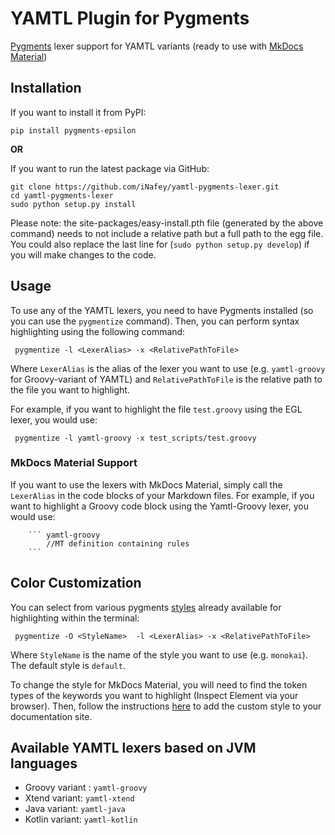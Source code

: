 # YAMTL Plugin for Pygments
[Pygments](https://pygments.org/) lexer support for YAMTL variants (ready to use with [MkDocs Material](https://squidfunk.github.io/mkdocs-material/))

## Installation

If you want to install it from PyPI:
```
pip install pygments-epsilon
```

**OR**

If you want to run the latest package via GitHub:
```
git clone https://github.com/iNafey/yamtl-pygments-lexer.git
cd yamtl-pygments-lexer
sudo python setup.py install
```
Please note: the site-packages/easy-install.pth file (generated by the above command) needs to not include a relative path but a full path to the egg file. You could also replace the last line for (``sudo python setup.py develop``) if you will make changes to the code.


## Usage

To use any of the YAMTL lexers, you need to have Pygments installed (so you can use the ``pygmentize`` command). Then, you can perform syntax highlighting using the following command:

```
 pygmentize -l <LexerAlias> -x <RelativePathToFile>
```

Where ``LexerAlias`` is the alias of the lexer you want to use (e.g. ``yamtl-groovy`` for Groovy-variant of YAMTL) and ``RelativePathToFile`` is the relative path to the file you want to highlight.

For example, if you want to highlight the file ``test.groovy`` using the EGL lexer, you would use:

```
 pygmentize -l yamtl-groovy -x test_scripts/test.groovy
```

### MkDocs Material Support

If you want to use the lexers with MkDocs Material, simply call the ``LexerAlias`` in the code blocks of your Markdown files. For example, if you want to highlight a Groovy code block using the Yamtl-Groovy lexer, you would use:

```
    ``` yamtl-groovy
        //MT definition containing rules
    ```
```

## Color Customization

You can select from various pygments [styles](https://pygments.org/styles/) already available for highlighting within the terminal:

```
 pygmentize -O <StyleName>  -l <LexerAlias> -x <RelativePathToFile>
```

Where ``StyleName`` is the name of the style you want to use (e.g. ``monokai``). The default style is ``default``.

To change the style for MkDocs Material, you will need to find the token types of the keywords you want to highlight (Inspect Element via your browser). Then, follow the instructions [here](https://squidfunk.github.io/mkdocs-material/reference/code-blocks/#custom-syntax-theme) to add the custom style to your documentation site.


## Available YAMTL lexers based on JVM languages

* Groovy variant : ``yamtl-groovy``
* Xtend variant: ``yamtl-xtend``
* Java variant: ``yamtl-java``
* Kotlin variant: ``yamtl-kotlin``
